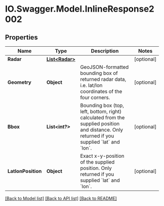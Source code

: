 # IO.Swagger.Model.InlineResponse2002
## Properties

Name | Type | Description | Notes
------------ | ------------- | ------------- | -------------
**Radar** | [**List&lt;Radar&gt;**](Radar.md) |  | [optional] 
**Geometry** | **Object** | GeoJSON-formatted bounding box of returned radar data, i.e. lat/lon coordinates of the four corners. | [optional] 
**Bbox** | **List&lt;int?&gt;** | Bounding box (top, left, bottom, right) calculated from the supplied position and distance. Only returned if you supplied &#x60;lat&#x60; and &#x60;lon&#x60;. | [optional] 
**LatlonPosition** | **Object** | Exact x-y-position of the supplied position. Only returned if you supplied &#x60;lat&#x60; and &#x60;lon&#x60;. | [optional] 

[[Back to Model list]](../README.md#documentation-for-models) [[Back to API list]](../README.md#documentation-for-api-endpoints) [[Back to README]](../README.md)

